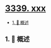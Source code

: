 # [3339. xxx](https://github.com/Tdahuyou/TNotes.leetcode/tree/main/notes/3339.%20xxx)

<!-- region:toc -->

- [1. 📝 概述](#1--概述)

<!-- endregion:toc -->

## 1. 📝 概述
